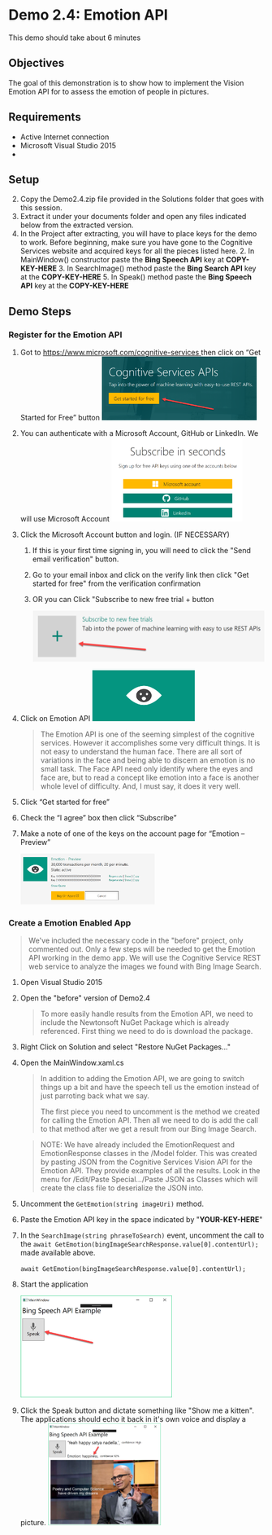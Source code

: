 # Demo 2.4: Emotion API #
This demo should take about 6 minutes
## Objectives ##
The goal of this demonstration is to show how to implement the Vision Emotion API for to assess the emotion of people in pictures.

## Requirements ##
- Active Internet connection
- Microsoft Visual Studio 2015
- 
## Setup ##
2. Copy the Demo2.4.zip file provided in the Solutions folder that goes with this session.
3. Extract it under your documents folder and open any files indicated below from the extracted version. 
4. In the Project after extracting, you will have to place keys for the demo to work.  Before beginning, make sure you have gone to the Cognitive Services website and acquired keys for all the pieces listed here.
	2. In MainWindow() constructor paste the **Bing Speech API** key at **COPY-KEY-HERE**
	3. In SearchImage() method paste the **Bing Search API** key at the **COPY-KEY-HERE**
	5. In Speak() method paste the **Bing Speech API** key at the **COPY-KEY-HERE**
## Demo Steps ##
### Register for the Emotion API ###
1. Got to [https://www.microsoft.com/cognitive-services ](https://www.microsoft.com/cognitive-services  "https://www.microsoft.com/cognitive-services ") then click on “Get Started for Free” button
	<img src="./media/COG-GetStarted.png" Height="125"/>

2. You can authenticate with a Microsoft Account, GitHub or LinkedIn.  We will use Microsoft Account
	<img src="./media/COG-Signin.png" Height=165/>

3. Click the Microsoft Account button and login. (IF NECESSARY)
    1. If this is your first time signing in, you will need to click the "Send email verification" button.
    1. Go to your email inbox and click on the verify link then click "Get started for free" from the verification confirmation
    3. OR you can Click "Subscribe to new free trial + button

		<img src="./media/COG-NewFreeTrial.png" Height=100/>

1. Click on Emotion API
	<img src="./media/EmotionAPITile.png" Height=100/>

	> The Emotion API is one of the seeming simplest of the cognitive services.  However it accomplishes some very difficult things.  It is not easy to understand the human face.  There are all sort of variations in the face and being able to discern an emotion is no small task.  The Face API need only identify where the eyes and face are, but to read a concept like emotion into a face is another whole level of difficulty.  And, I must say, it does it very well.
	> 
1. Click “Get started for free”
1. Check the “I agree” box then click “Subscribe”
1. Make a note of one of the keys on the account page for “Emotion – Preview”

	<img src="./media/EmotionAPIRegistered.png" Height=100/>

### Create a Emotion Enabled App ###
> We've included the necessary code in the "before" project, only commented out.  Only a few steps will be needed to get the Emotion API working in the demo app.  We will use the Cognitive Service REST web service to analyze the images we found with Bing Image Search.

1.	Open Visual Studio 2015
2.	Open the "before" version of Demo2.4

	> To more easily handle results from the Emotion API, we need to include the Newtonsoft NuGet Package which is already referenced.  First thing we need to do is download the package.

4.	Right Click on Solution and select "Restore NuGet Packages..."
5.	Open the MainWindow.xaml.cs

	>  In addition to adding the Emotion API, we are going to switch things up a bit and have the speech tell us the emotion instead of just parroting back what we say. 
	>  
	>  The first piece you need to uncomment is the method we created for calling the Emotion API.  Then all we need to do is add the call to that method after we get a result from our Bing Image Search.

	> NOTE: We have already included the EmotionRequest and EmotionResponse classes in the /Model folder.  This was created by pasting JSON from the Cognitive Services Vision API for the Emotion API.  They provide examples of all the results.  Look in the menu for /Edit/Paste Special.../Paste JSON as Classes which will create the class file to deserialize the JSON into.

6.	Uncomment the `GetEmotion(string imageUri)` method.
7.	Paste the Emotion API key in the space indicated by "**YOUR-KEY-HERE**"
8.	In the `SearchImage(string phraseToSearch)` event, uncomment the call to the `await GetEmotion(bingImageSearchResponse.value[0].contentUrl);` made available above.

	`await GetEmotion(bingImageSearchResponse.value[0].contentUrl);`

5.	Start the application

	<img src="./media/SampleAppRunning.png" Height="200"/>

6.	Click the Speak button and dictate something like "Show me a kitten".  The applications should echo it back in it's own voice and display a picture.
	<img src="./media/SampleAppWorking.png" Height="200"/>
